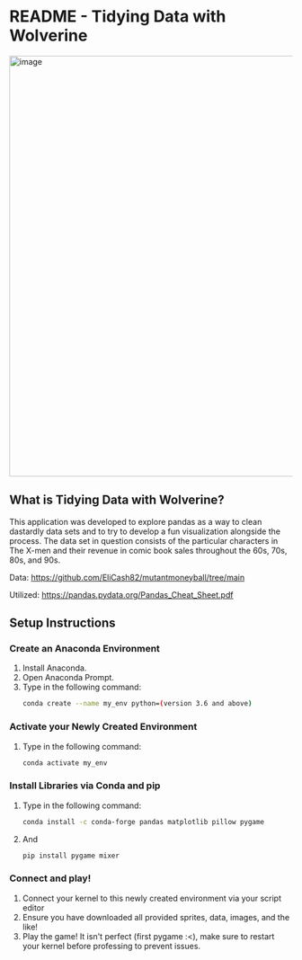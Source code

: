 # README - Tidying Data with Wolverine

<img width="749" alt="image" src="https://github.com/user-attachments/assets/264c41be-69b6-4131-b213-e2756e488446" />


## What is Tidying Data with Wolverine?
This application was developed to explore pandas as a way to clean dastardly data sets and to try to 
develop a fun visualization alongside the process. The data set in question consists
of the particular characters in The X-men and their revenue in comic book sales
throughout the 60s, 70s, 80s, and 90s.

Data: https://github.com/EliCash82/mutantmoneyball/tree/main

Utilized: https://pandas.pydata.org/Pandas_Cheat_Sheet.pdf

## Setup Instructions

### Create an Anaconda Environment
1. Install Anaconda.
2. Open Anaconda Prompt.
3. Type in the following command:
   ```bash
   conda create --name my_env python=(version 3.6 and above)

### Activate your Newly Created Environment
1. Type in the following command:
   ```bash
   conda activate my_env
### Install Libraries via Conda and pip
1. Type in the following command:
   ```bash
   conda install -c conda-forge pandas matplotlib pillow pygame
2. And
   ```bash
   pip install pygame mixer
   
### Connect and play!
1. Connect your kernel to this newly created environment via your script editor
2. Ensure you have downloaded all provided sprites, data, images, and the like!
3. Play the game! It isn't perfect (first pygame :<), make sure to restart your kernel before professing to prevent issues.
